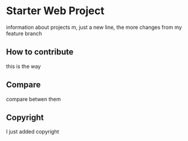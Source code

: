# Starter Web Project
information about projects m, just a new line, the more changes from my feature branch
## How to contribute
this is the way
## Compare
compare betwen them
## Copyright
I just added copyright